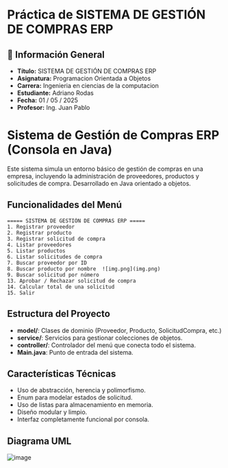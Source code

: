 # Práctica de SISTEMA DE GESTIÓN DE COMPRAS ERP

## 📌 Información General

- **Título:** SISTEMA DE GESTIÓN DE COMPRAS ERP
- **Asignatura:** Programacion Orientada a Objetos
- **Carrera:** Ingenieria en ciencias de la computacion
- **Estudiante:** Adriano Rodas
- **Fecha:** 01 / 05 / 2025
- **Profesor:** Ing. Juan Pablo



# Sistema de Gestión de Compras ERP (Consola en Java)

Este sistema simula un entorno básico de gestión de compras en una empresa, incluyendo la administración de proveedores, productos y solicitudes de compra. Desarrollado en Java orientado a objetos.

## Funcionalidades del Menú

```
===== SISTEMA DE GESTIÓN DE COMPRAS ERP =====
1. Registrar proveedor  
2. Registrar producto  
3. Registrar solicitud de compra  
4. Listar proveedores  
5. Listar productos  
6. Listar solicitudes de compra  
7. Buscar proveedor por ID  
8. Buscar producto por nombre  ![img.png](img.png)
9. Buscar solicitud por número  
13. Aprobar / Rechazar solicitud de compra  
14. Calcular total de una solicitud  
15. Salir
```

## Estructura del Proyecto

- **model/**: Clases de dominio (Proveedor, Producto, SolicitudCompra, etc.)
- **service/**: Servicios para gestionar colecciones de objetos.
- **controller/**: Controlador del menú que conecta todo el sistema.
- **Main.java**: Punto de entrada del sistema.

## Características Técnicas

- Uso de abstracción, herencia y polimorfismo.
- Enum para modelar estados de solicitud.
- Uso de listas para almacenamiento en memoria.
- Diseño modular y limpio.
- Interfaz completamente funcional por consola.

## Diagrama UML

![image](https://github.com/user-attachments/assets/d9444708-f377-454e-8842-e1f9270c7ae7)

